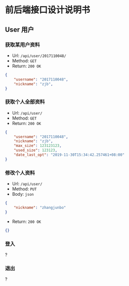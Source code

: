 # 前后端接口设计说明书

## User 用户

### 获取某用户资料

* Url: `/api/user/2017110048/`
* Method: `GET`
* Return: `200 OK`

```json
{
    "username": "2017110048",
    "nickname": "zjb",
}
```

### 获取个人全部资料

* Url: `/api/user/`
* Method: `GET`
* Return: `200 OK`

```json
{
    "username": "2017110048",
    "nickname": "zjb",
    "max_size": 123123123,
    "used_size": 123123,
    "date_last_opt": "2019-11-30T15:34:42.257461+08:00"
}
```

### 修改个人资料

* Url: `/api/user/`
* Method: `PUT`
* Body: `json`

```json
{
    "nickname": "zhangjunbo"
}
```

* Return: `200 OK`

```json
{}
```

### **登入**

?

### **退出**

?
